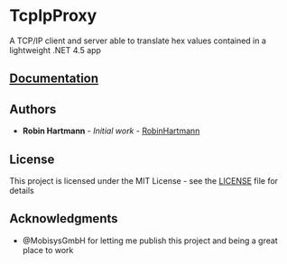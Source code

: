 # TcpIpProxy

A TCP/IP client and server able to translate hex values contained in a lightweight .NET 4.5 app

## [Documentation](/docs/index.md)

## Authors

* **Robin Hartmann** - *Initial work* - [RobinHartmann](https://github.com/RobinHartmann)

## License

This project is licensed under the MIT License - see the [LICENSE](LICENSE) file for details

## Acknowledgments

* @MobisysGmbH for letting me publish this project and being a great place to work
